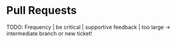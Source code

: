 # Pull Requests

TODO: Frequency | be critical | supportive feedback | too large -> intermediate branch or new ticket!


